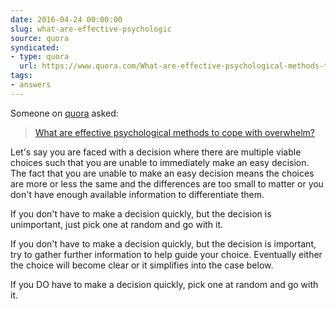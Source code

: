 ```yaml
---
date: 2016-04-24 00:00:00
slug: what-are-effective-psychologic
source: quora
syndicated:
- type: quora
  url: https://www.quora.com/What-are-effective-psychological-methods-to-cope-with-overwhelm/answer/Roy-Tang
tags:
- answers
---
```


Someone on [quora](https://quora.com) asked:

> [What are effective psychological methods to cope with overwhelm?](https://www.quora.com/What-are-effective-psychological-methods-to-cope-with-overwhelm/answer/Roy-Tang)


Let's say you are faced with a decision where there are multiple viable choices such that you are unable to immediately make an easy decision. The fact that you are unable to make an easy decision means the choices are more or less the same and the differences are too small to matter or you don't have enough available information to differentiate them.

If you don't have to make a decision quickly, but the decision is unimportant, just pick one at random and go with it.

If you don't have to make a decision quickly, but the decision is important, try to gather further information to help guide your choice. Eventually either the choice will become clear or it simplifies into the case below.

If you DO have to make a decision quickly, pick one at random and go with it.